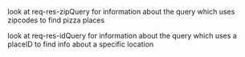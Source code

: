 look at req-res-zipQuery for information about the query which uses zipcodes to find pizza places

look at req-res-idQuery for information about the query which uses a placeID to find info about a specific location